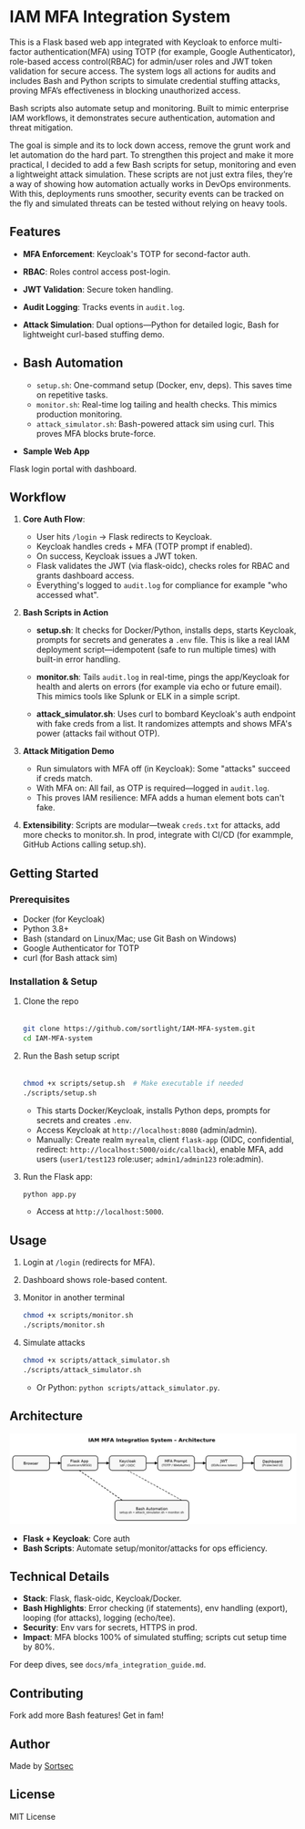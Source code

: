# IAM MFA Integration System

This is a Flask based web app integrated with Keycloak to enforce multi-factor authentication(MFA) using TOTP (for example, Google Authenticator), role-based access control(RBAC) for admin/user roles and JWT token validation for secure access. The system logs all actions for audits and includes Bash and Python scripts to simulate credential stuffing attacks, proving MFA’s effectiveness in blocking unauthorized access. 

Bash scripts also automate setup and monitoring. Built to mimic enterprise IAM workflows, it demonstrates secure authentication, automation and threat mitigation. 


The goal is simple and its to lock down access, remove the grunt work and let automation do the hard part.
To strengthen this project and make it more practical, I decided to add a few Bash scripts for setup, monitoring and even a lightweight attack simulation. These scripts are not just extra files, they’re a way of showing how automation actually works in DevOps environments. With this, deployments runs smoother, security events can be tracked on the fly and simulated threats can be tested without relying on heavy tools.

## Features

- **MFA Enforcement**: Keycloak's TOTP for second-factor auth.
- **RBAC**: Roles control access post-login.
- **JWT Validation**: Secure token handling.
- **Audit Logging**: Tracks events in `audit.log`.
- **Attack Simulation**: Dual options—Python for detailed logic, Bash for lightweight curl-based stuffing demo.

- ## Bash Automation
  - `setup.sh`: One-command setup (Docker, env, deps). This saves time on repetitive tasks.
  - `monitor.sh`: Real-time log tailing and health checks. This mimics production monitoring.
  - `attack_simulator.sh`: Bash-powered attack sim using curl. This proves MFA blocks brute-force.

- **Sample Web App**

 Flask login portal with dashboard.

## Workflow

1. **Core Auth Flow**:

   - User hits `/login` → Flask redirects to Keycloak.
   - Keycloak handles creds + MFA (TOTP prompt if enabled).
   - On success, Keycloak issues a JWT token.
   - Flask validates the JWT (via flask-oidc), checks roles for RBAC and grants dashboard access.
   - Everything's logged to `audit.log` for compliance for example  "who accessed what".

2. **Bash Scripts in Action** 

   - **setup.sh**: It checks for Docker/Python, installs deps, starts Keycloak, prompts for secrets and generates a `.env` file. This is like a real IAM deployment script—idempotent (safe to run multiple times) with built-in error handling. 

   - **monitor.sh**: Tails `audit.log` in real-time, pings the app/Keycloak for health and alerts on errors (for example via echo or future email). This mimics tools like Splunk or ELK in a simple script.

   - **attack_simulator.sh**: Uses curl to bombard Keycloak's auth endpoint with fake creds from a list. It randomizes attempts and shows MFA's power (attacks fail without OTP). 

3. **Attack Mitigation Demo**

   - Run simulators with MFA off (in Keycloak): Some "attacks" succeed if creds match.
   - With MFA on: All fail, as OTP is required—logged in `audit.log`.
   - This proves IAM resilience: MFA adds a human element bots can't fake.

4. **Extensibility**: Scripts are modular—tweak `creds.txt` for attacks, add more checks to monitor.sh. In prod, integrate with CI/CD (for exammple, GitHub Actions calling setup.sh).

## Getting Started

### Prerequisites

- Docker (for Keycloak)
- Python 3.8+
- Bash (standard on Linux/Mac; use Git Bash on Windows)
- Google Authenticator for TOTP
- curl (for Bash attack sim)

### Installation & Setup

1. Clone the repo

   ```bash

   git clone https://github.com/sortlight/IAM-MFA-system.git
   cd IAM-MFA-system

   ```

2. Run the Bash setup script

   ```bash

   chmod +x scripts/setup.sh  # Make executable if needed
   ./scripts/setup.sh

   ```
   - This starts Docker/Keycloak, installs Python deps, prompts for secrets and creates `.env`.
   - Access Keycloak at `http://localhost:8080` (admin/admin).
   - Manually: Create realm `myrealm`, client `flask-app` (OIDC, confidential, redirect: `http://localhost:5000/oidc/callback`), enable MFA, add users (`user1/test123` role:user; `admin1/admin123` role:admin).

3. Run the Flask app:

   ```bash
   python app.py
   ```
   - Access at `http://localhost:5000`.

## Usage

1. Login at `/login` (redirects for MFA).
2. Dashboard shows role-based content.
3. Monitor in another terminal

   ```bash
   chmod +x scripts/monitor.sh
   ./scripts/monitor.sh
   ```
4. Simulate attacks 

   ```bash
   chmod +x scripts/attack_simulator.sh
   ./scripts/attack_simulator.sh
   ```
   - Or Python: `python scripts/attack_simulator.py`.

## Architecture

![Architecture Diagram](docs/architecture_diagram.png)

- **Flask + Keycloak**: Core auth
- **Bash Scripts**: Automate setup/monitor/attacks for ops efficiency.

## Technical Details

- **Stack**: Flask, flask-oidc, Keycloak/Docker.
- **Bash Highlights**: Error checking (if statements), env handling (export), looping (for attacks), logging (echo/tee).
- **Security**: Env vars for secrets, HTTPS in prod.
- **Impact**: MFA blocks 100% of simulated stuffing; scripts cut setup time by 80%.

For deep dives, see `docs/mfa_integration_guide.md`.

## Contributing
Fork add more Bash features! Get in fam!

## Author

Made by [Sortsec](https://github.com/sortlight)

## License
MIT License

